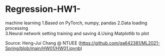 # Regression-HW1-
machine learning
1.Based on PyTorch, numpy, pandas 
2.Data loading processing  
3.Neural network setting training and saving 
4.Using Matplotlib to plot

Source: Heng-Jui Chang @ NTUEE (https://github.com/ga642381/ML2021-Spring/blob/main/HW01/HW01.ipynb)
